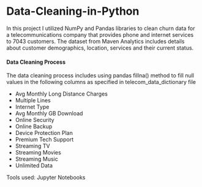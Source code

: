 # Data-Cleaning-in-Python
In this project I utilized NumPy and Pandas libraries to clean churn data for a telecommunications company that provides phone and internet services to 7043 customers.
The dataset from Maven Analytics includes details about customer demographics, location, services and their current status.

#### Data Cleaning Process
The data cleaning process includes using pandas fillna() method to fill null values in the following columns as specified in telecom_data_dictionary file
* Avg Monthly Long Distance Charges
* Multiple Lines
* Internet Type
* Avg Monthly GB Download
* Online Security
* Online Backup
* Device Protection Plan
* Premium Tech Support
* Streaming TV
* Streaming Movies
* Streaming Music
* Unlimited Data


Tools used: Jupyter Notebooks
